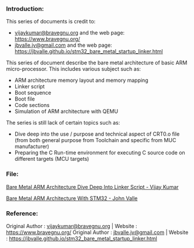 ### Introduction:
This series of documents is credit to:
- <vijaykumar@bravegnu.org> and the web page: https://www.bravegnu.org/
- <jbvalle.jv@gmail.com> and the web page: https://jbvalle.github.io/stm32_bare_metal_startup_linker.html

This series of document describe the bare metal architecture of basic ARM 
micro-processor. This includes various subject such as:
- ARM architecture memory layout and memory mapping
- Linker script
- Boot sequence
- Boot file
- Code sections
- Simulation of ARM architecture with QEMU

The series is still lack of certain topics such as:
- Dive deep into the use / purpose and technical aspect of CRT0.o file
(from both general purpose from Toolchain and specific from MUC manufacturer)
- Preparing the C Run-time environment for executing C source code on 
different targets (MCU targets)

### File:
[Bare Metal ARM Architecture Dive Deep Into Linker Script - Vijay Kumar](bare_metal_arm_vijay.pdf)

[Bare Metal ARM Architecture With STM32 - John Valle](arm_bare_metal_programming_valle.pdf)

### Reference:
Original Author	: vijaykumar@bravegnu.org    | Website : https://www.bravegnu.org/
Original Author : jbvalle.jv@gmail.com       | Website : https://jbvalle.github.io/stm32_bare_metal_startup_linker.html

